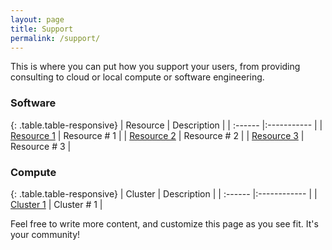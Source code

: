 ```yaml
---
layout: page
title: Support
permalink: /support/
---
```


This is where you can put how you support your users, from providing 
consulting to cloud or local compute or software engineering.

### Software

{: .table.table-responsive}
| Resource | Description |
| :------ |:----------- |
| [Resource 1]() | Resource # 1 |
| [Resource 2]() | Resource # 2 |
| [Resource 3]() | Resource # 3 |


### Compute

{: .table.table-responsive}
| Cluster | Description |
| :------ |:------------ |
| [Cluster 1]() | Cluster # 1 |

Feel free to write more content, and customize this page as you see fit. It's
your community!
